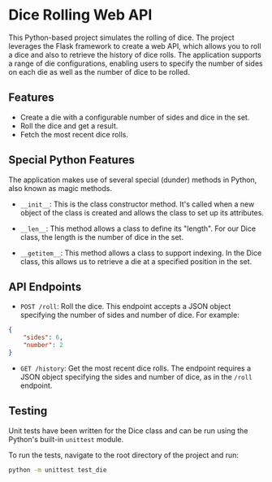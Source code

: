 # Dice Rolling Web API

This Python-based project simulates the rolling of dice. The project leverages the Flask framework to create a web API, which allows you to roll a dice and also to retrieve the history of dice rolls. The application supports a range of die configurations, enabling users to specify the number of sides on each die as well as the number of dice to be rolled.

## Features

- Create a die with a configurable number of sides and dice in the set.
- Roll the dice and get a result.
- Fetch the most recent dice rolls.

## Special Python Features

The application makes use of several special (dunder) methods in Python, also known as magic methods. 

- `__init__`: This is the class constructor method. It's called when a new object of the class is created and allows the class to set up its attributes.

- `__len__`: This method allows a class to define its "length". For our Dice class, the length is the number of dice in the set.

- `__getitem__`: This method allows a class to support indexing. In the Dice class, this allows us to retrieve a die at a specified position in the set.

## API Endpoints

- `POST /roll`: Roll the dice. This endpoint accepts a JSON object specifying the number of sides and number of dice. For example:

```json
{
    "sides": 6,
    "number": 2
}
```

- `GET /history`: Get the most recent dice rolls. The endpoint requires a JSON object specifying the sides and number of dice, as in the `/roll` endpoint.

## Testing

Unit tests have been written for the Dice class and can be run using the Python's built-in `unittest` module. 

To run the tests, navigate to the root directory of the project and run: 

```sh
python -m unittest test_die
